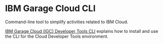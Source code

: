 # IBM Garage Cloud CLI

Command-line tool to simplify activities related to IBM Cloud.

[IBM Garage Cloud (IGC) Developer Tools CLI](https://ibm-garage-cloud.github.io/ibm-garage-developer-guide/getting-started/cli/)
explains how to install and use the CLI for the Cloud Developer Tools environment.
